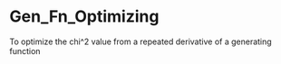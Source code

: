 # Gen_Fn_Optimizing
To optimize the chi^2 value from a repeated derivative of a generating function
